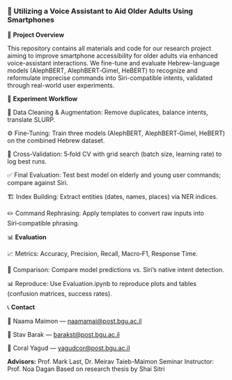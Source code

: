 ### 📱 Utilizing a Voice Assistant to Aid Older Adults Using Smartphones ###

📝 **Project Overview**

This repository contains all materials and code for our research project aiming to improve smartphone accessibility for older adults via enhanced voice-assistant interactions. We fine-tune and evaluate Hebrew-language models (AlephBERT, AlephBERT‑Gimel, HeBERT) to recognize and reformulate imprecise commands into Siri-compatible intents, validated through real-world user experiments.

🚀 **Experiment Workflow**

🧹 Data Cleaning & Augmentation: Remove duplicates, balance intents, translate SLURP.

⚙️ Fine-Tuning: Train three models (AlephBERT, AlephBERT‑Gimel, HeBERT) on the combined Hebrew dataset.

🔄 Cross-Validation: 5‑fold CV with grid search (batch size, learning rate) to log best runs.

✅ Final Evaluation: Test best model on elderly and young user commands; compare against Siri.

🏗️ Index Building: Extract entities (dates, names, places) via NER indices.

✏️ Command Rephrasing: Apply templates to convert raw inputs into Siri‑compatible phrasing.

📊 **Evaluation**

📈 Metrics: Accuracy, Precision, Recall, Macro‑F1, Response Time.

🤖 Comparison: Compare model predictions vs. Siri’s native intent detection.

📊 Reproduce: Use Evaluation.ipynb to reproduce plots and tables (confusion matrices, success rates).

📞 **Contact**

📧 Naama Maimon — naamamai@post.bgu.ac.il

📧 Stav Barak — barakst@post.bgu.ac.il

📧 Coral Yagud — yagudcor@post.bgu.ac.il

**Advisors:** Prof. Mark Last, Dr. Meirav Taieb-Maimon
Seminar Instructor: Prof. Noa Dagan
Based on research thesis by Shai Sitri

